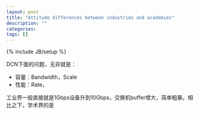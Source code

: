 ```yaml
---
layout: post
title: "Attitude differences between industries and academies"
description: ""
categories: 
tags: []
---
```

{% include JB/setup %}


DCN下面的问题，无非就是：
	
* 容量：Bandwidth，Scale
* 性能：Rate，


工业界一般直接就是1Gbps设备升到10Gbps，交换机buffer增大，简单粗暴。相比之下，学术界的是